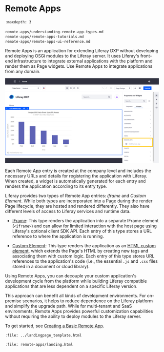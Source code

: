 # Remote Apps

```{toctree}
:maxdepth: 3

remote-apps/understanding-remote-app-types.md
remote-apps/remote-apps-tutorials.md
remote-apps/remote-apps-ui-reference.md
```

Remote Apps is an application for extending Liferay DXP without developing and deploying OSGi modules to the Liferay server. It uses Liferay's front-end infrastructure to integrate external applications with the platform and render them as Page widgets. Use Remote Apps to integrate applications from any domain.

![Register external JS applications with the Liferay platform and render them as Page widgets.](./remote-apps/images/01.png)

Each Remote App entry is created at the company level and includes the necessary URLs and details for registering the application with Liferay. When created, a widget is automatically generated for each entry and renders the application according to its entry type.

Liferay provides two types of Remote App entries: *Iframe* and *Custom Element*. While both types are incorporated into a Page during the render Page lifecycle, they are hosted and rendered differently. They also have different levels of access to Liferay services and runtime data.

* [IFrame](./remote-apps/understanding-remote-app-types.md#using-the-iframe-type): This type renders the application into a separate IFrame element (`<iframe>`) and can allow for limited interaction with the host page using Liferay's optional client SDK API. Each entry of this type stores a URL reference to where the application is running.

* [Custom Element](./remote-apps/understanding-remote-app-types.md#using-the-custom-element-type): This type renders the application as an [HTML custom element](https://web.dev/custom-elements-v1/), which extends the Page's HTML by creating new tags and associating them with custom logic. Each entry of this type stores URL references to the application's code (i.e., the essential `.js` and `.css` files stored in a document or cloud library).

Using Remote Apps, you can decouple your custom application's development cycle from the platform while building Liferay compatible applications that are less dependent on a specific Liferay version.

This approach can benefit all kinds of development environments. For on-premise scenarios, it helps to reduce dependence on the Liferay platform and simplify the upgrade path. While for multi-tenant and SaaS environments, Remote Apps provides powerful customization capabilities without requiring the ability to deploy modules to the Liferay server.

To get started, see [Creating a Basic Remote App](./remote-apps/remote-apps-tutorials/creating-a-basic-remote-app.md).

```{raw} html
:file: ../landingpage_template.html
```

```{raw} html
:file: remote-apps/landing.html
```
